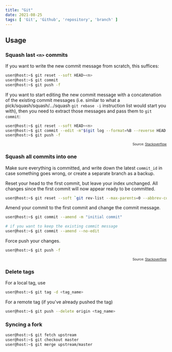 ```yaml
---
title: "Git"
date: 2021-08-25
tags: [ 'Git', 'Github', 'repository', 'branch' ]
---
```


## Usage

### Squash last `<n>` commits

If you want to write the new commit message from scratch, this suffices:

```bash
user@host:~$ git reset --soft HEAD~<n>
user@host:~$ git commit
user@host:~$ git push -f
```

If you want to start editing the new commit message with a concatenation of the existing commit messages (i.e. similar to what a\
pick/squash/squash/…/squash `git rebase -i` instruction list would start you with), then you need to extract those messages and pass them to `git commit`:

```bash
user@host:~$ git reset --soft HEAD~<n>
user@host:~$ git commit --edit -m"$(git log --format=%B --reverse HEAD..HEAD@{1})"
user@host:~$ git push -f
```

<p style="font-size: 10px" align="right">
    Source: <a href="https://stackoverflow.com/a/5201642">Stackoverflow</a>
</p>

### Squash all commits into one

Make sure everything is committed, and write down the latest ```commit_id``` in case something goes wrong, or create a separate branch as a backup.

Reset your head to the first commit, but leave your index unchanged. All changes since the first commit will now appear ready to be committed.

```bash
user@host:~$ git reset --soft `git rev-list --max-parents=0 --abbrev-commit HEAD`
```

Amend your commit to the first commit and change the commit message.

```bash
user@host:~$ git commit --amend -m "initial commit"

# if you want to keep the existing commit message
user@host:~$ git commit --amend --no-edit
```

Force push your changes.

```bash
user@host:~$ git push -f
```

<p style="font-size: 10px" align="right">
    Source: <a href="https://stackoverflow.com/a/49900667">Stackoverflow</a>
</p>

### Delete tags

For a local tag, use

```bash
user@host:~$ git tag -d <tag_name>
```

For a remote tag (if you've already pushed the tag)

```bash
user@host:~$ git push --delete origin <tag_name>
```

### Syncing a fork

```bash
user@host:~$ git fetch upstream
user@host:~$ git checkout master
user@host:~$ git merge upstream/master
```

